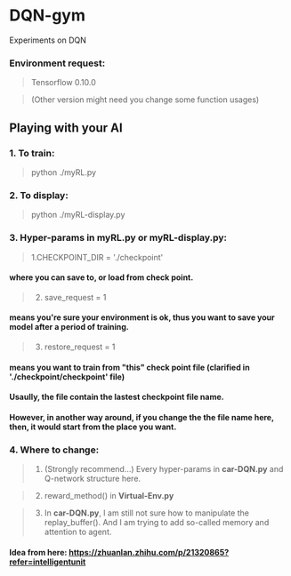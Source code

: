 # DQN-gym
Experiments on DQN

### Environment request:
> Tensorflow 0.10.0 

> (Other version might need you change some function usages)

## Playing with your AI

### 1. To train:

> python ./myRL.py

### 2. To display:

> python ./myRL-display.py

### 3. Hyper-params in **myRL.py** or **myRL-display.py**:

> 1.CHECKPOINT_DIR = './checkpoint'

#### where you can save to, or load from check point.

> 2. save_request = 1

#### means you're sure your environment is ok, thus you want to save your model after a period of training.

> 3. restore_request = 1

#### means you want to train from "this" check point file (clarified in './checkpoint/checkpoint' file)
#### Usaully, the file contain the lastest checkpoint file name.
#### However, in another way around, if you change the the file name here, then, it would start from the place you want.

### 4. Where to change:

> 1. (Strongly recommend...) Every hyper-params in **car-DQN.py** and Q-network structure here.

> 2. reward_method() in **Virtual-Env.py**

> 3. In **car-DQN.py**, I am still not sure how to manipulate the replay_buffer(). And I am trying to add so-called memory and attention to agent.

#### Idea from here: https://zhuanlan.zhihu.com/p/21320865?refer=intelligentunit



